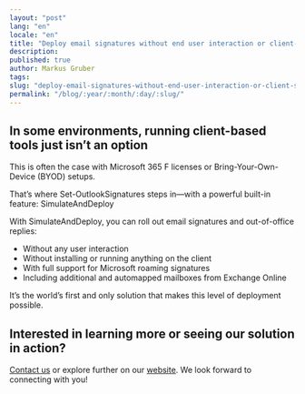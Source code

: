 ```yaml
---
layout: "post"
lang: "en"
locale: "en"
title: "Deploy email signatures without end user interaction or client-side software"
description:
published: true
author: Markus Gruber
tags: 
slug: "deploy-email-signatures-without-end-user-interaction-or-client-side-software"
permalink: "/blog/:year/:month/:day/:slug/"
---
```

## In some environments, running client-based tools just isn’t an option
This is often the case with Microsoft 365 F licenses or Bring-Your-Own-Device (BYOD) setups.

That’s where Set-OutlookSignatures steps in—with a powerful built-in feature: SimulateAndDeploy

With SimulateAndDeploy, you can roll out email signatures and out-of-office replies:
- Without any user interaction
- Without installing or running anything on the client
- With full support for Microsoft roaming signatures
- Including additional and automapped mailboxes from Exchange Online

It’s the world’s first and only solution that makes this level of deployment possible.

## Interested in learning more or seeing our solution in action?
[Contact us](/contact/) or explore further on our [website](/). We look forward to connecting with you!